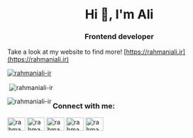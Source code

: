 <h1 align="center">Hi 👋, I'm Ali</h1>
<h3 align="center">Frontend developer</h3>

Take a look at my website to find more! [https://rahmaniali.ir](https://rahmaniali.ir)

<p align="left"> <a href="https://github.com/ryo-ma/github-profile-trophy"><img src="https://github-profile-trophy.vercel.app/?username=rahmaniali-ir" alt="rahmaniali-ir" /></a> </p>

<p>&nbsp;<img align="center" src="https://github-readme-stats.vercel.app/api?username=rahmaniali-ir&show_icons=true&locale=en" alt="rahmaniali-ir" /></p>

<p><img align="left" src="https://github-readme-stats.vercel.app/api/top-langs?username=rahmaniali-ir&show_icons=true&locale=en&layout=compact" alt="rahmaniali-ir" /></p>

<h3 align="left">Connect with me:</h3>
<p align="left">
<a href="https://codepen.io/rahmaniali_ir" target="blank"><img align="center" src="https://raw.githubusercontent.com/rahuldkjain/github-profile-readme-generator/master/src/images/icons/Social/codepen.svg" alt="rahmaniali_ir" height="30" width="40" /></a>
<a href="https://twitter.com/rahmaniali_ir" target="blank"><img align="center" src="https://raw.githubusercontent.com/rahuldkjain/github-profile-readme-generator/master/src/images/icons/Social/twitter.svg" alt="rahmaniali_ir" height="30" width="40" /></a>
<a href="https://linkedin.com/in/rahmaniali-ir" target="blank"><img align="center" src="https://raw.githubusercontent.com/rahuldkjain/github-profile-readme-generator/master/src/images/icons/Social/linked-in-alt.svg" alt="rahmaniali-ir" height="30" width="40" /></a>
<a href="https://instagram.com/rahmaniali.ir" target="blank"><img align="center" src="https://raw.githubusercontent.com/rahuldkjain/github-profile-readme-generator/master/src/images/icons/Social/instagram.svg" alt="rahmaniali.ir" height="30" width="40" /></a>
<a href="https://dribbble.com/rahmaniali_ir" target="blank"><img align="center" src="https://raw.githubusercontent.com/rahuldkjain/github-profile-readme-generator/master/src/images/icons/Social/dribbble.svg" alt="rahmaniali_ir" height="30" width="40" /></a>
</p>

